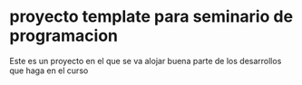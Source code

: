 # proyecto template para seminario de programacion

Este es un proyecto en el que se va alojar buena parte de los desarrollos que haga en el curso